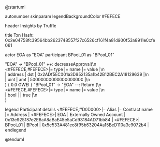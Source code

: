

@startuml

autonumber
skinparam legendBackgroundColor #FEFECE

<style>
      header {
        HorizontalAlignment left
        FontColor purple
        FontSize 14
        Padding 10
      }
    </style>

header Insights by Truffle

title Txn Hash: 0x2e04758fc39564bb2623748557f27c6526cf161f4a81d900f53a8911e0cfe061


actor EOA as "EOA"
participant BPool_01 as "BPool_01"

"EOA" -> "BPool_01" ++: decreaseApproval(\n\
<#FEFECE,#FEFECE>|= type |= name |= value |\n\
| address | dst | 0x2ADf5EC001a3D952135a1b42B12BEC2A18129639 |\n\
| uint | amt | 50000000000000000000 |\n\
) { 0.0 GWEI }
"BPool_01" -> "EOA" --: Return (\n\
<#FEFECE,#FEFECE>|= type |= name |= value |\n\
| bool |  | true |\n\
)

legend
Participant details
<#FEFECE,#D0D000>|= Alias |= Contract name |= Address |
<#FEFECE>| EOA | Externally Owned Account | 0x13e925187e2E8aA8aBaE45e5aCd93184AD71bb84 |
<#FEFECE>| BPool_01 | BPool | 0x5c533A481ec8f95b63204Aa15BeD110a3e9072b4 |
endlegend

@enduml
